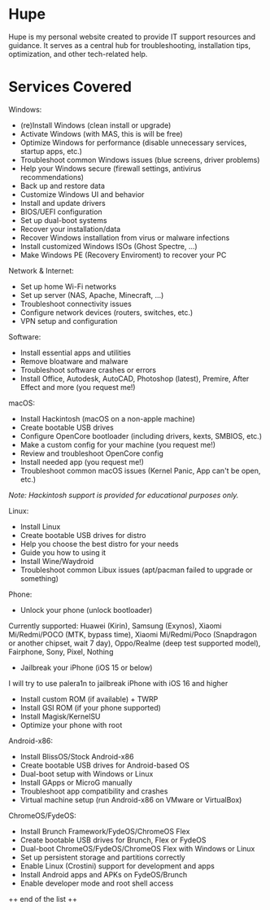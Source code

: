 # Hupe
Hupe is my personal website created to provide IT support resources and guidance. It serves as a central hub for troubleshooting, installation tips, optimization, and other tech-related help.

# Services Covered
Windows:
- (re)Install Windows (clean install or upgrade)
- Activate Windows (with MAS, this is will be free)
- Optimize Windows for performance (disable unnecessary services, startup apps, etc.)
- Troubleshoot common Windows issues (blue screens, driver problems)
- Help your Windows secure (firewall settings, antivirus recommendations)
- Back up and restore data
- Customize Windows UI and behavior
- Install and update drivers
- BIOS/UEFI configuration
- Set up dual-boot systems
- Recover your installation/data
- Recover Windows installation from virus or malware infections
- Install customized Windows ISOs (Ghost Spectre, ...)
- Make Windows PE (Recovery Enviroment) to recover your PC

Network & Internet:
- Set up home Wi-Fi networks
- Set up server (NAS, Apache, Minecraft, ...)
- Troubleshoot connectivity issues
- Configure network devices (routers, switches, etc.)
- VPN setup and configuration

Software:
- Install essential apps and utilities
- Remove bloatware and malware
- Troubleshoot software crashes or errors
- Install Office, Autodesk, AutoCAD, Photoshop (latest), Premire, After Effect and more (you request me!)

macOS:
- Install Hackintosh (macOS on a non-apple machine)
- Create bootable USB drives
- Configure OpenCore bootloader (including drivers, kexts, SMBIOS, etc.)
- Make a custom config for your machine (you request me!)
- Review and troubleshoot OpenCore config
- Install needed app (you request me!)
- Troubleshoot common macOS issues (Kernel Panic, App can't be open, etc.)

*Note: Hackintosh support is provided for educational purposes only.*

Linux:
- Install Linux
- Create bootable USB drives for distro
- Help you choose the best distro for your needs
- Guide you how to using it
- Install Wine/Waydroid
- Troubleshoot common Libux issues (apt/pacman failed to upgrade or something)

Phone: 
- Unlock your phone (unlock bootloader)

Currently supported: Huawei (Kirin), Samsung (Exynos), Xiaomi Mi/Redmi/POCO (MTK, bypass time), Xiaomi Mi/Redmi/Poco (Snapdragon or another chipset, wait 7 day), Oppo/Realme (deep test supported model), Fairphone, Sony, Pixel, Nothing

- Jailbreak your iPhone (iOS 15 or below)

I will try to use palera1n to jailbreak iPhone with iOS 16 and higher
- Install custom ROM (if available) + TWRP
- Install GSI ROM (if your phone supported)
- Install Magisk/KernelSU
- Optimize your phone with root

Android-x86:
- Install BlissOS/Stock Android-x86
- Create bootable USB drives for Android-based OS
- Dual-boot setup with Windows or Linux
- Install GApps or MicroG manually
- Troubleshoot app compatibility and crashes
- Virtual machine setup (run Android-x86 on VMware or VirtualBox)

ChromeOS/FydeOS:
- Install Brunch Framework/FydeOS/ChromeOS Flex
- Create bootable USB drives for Brunch, Flex or FydeOS
- Dual-boot ChromeOS/FydeOS/ChromeOS Flex with Windows or Linux
- Set up persistent storage and partitions correctly
- Enable Linux (Crostini) support for development and apps
- Install Android apps and APKs on FydeOS/Brunch
- Enable developer mode and root shell access

++ end of the list ++
